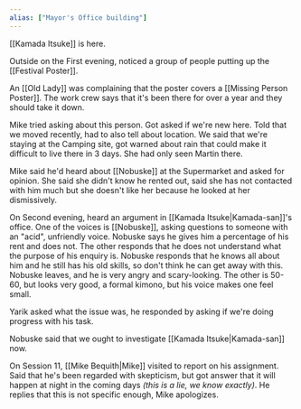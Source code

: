 ```yaml
---
alias: ["Mayor's Office building"]
---
```

[[Kamada Itsuke]] is here.

Outside on the First evening, noticed a group of people putting up the [[Festival Poster]].


An [[Old Lady]] was complaining that the poster covers a [[Missing Person Poster]]. The work crew says that it's been there for over a year and they should take it down.

Mike tried asking about this person. Got asked if we're new here. Told that we moved recently, had to also tell about location. We said that we're staying at the Camping site, got warned about rain that could make it difficult to live there in 3 days. She had only seen Martin there.

Mike said he'd heard about [[Nobuske]] at the Supermarket and asked for opinion. She said she didn't know he rented out, said she has not contacted with him much but she doesn't like her because he looked at her dismissively.


On Second evening, heard an argument in [[Kamada Itsuke|Kamada-san]]'s office. One of the voices is [[Nobuske]], asking questions to someone with an "acid", unfriendly voice.
Nobuske says he gives him a percentage of his rent and does not.
The other responds that he does not understand what the purpose of his enquiry is.
Nobuske responds that he knows all about him and he still has his old skills, so don't think he can get away with this.
Nobuske leaves, and he is very angry and scary-looking.
The other is 50-60, but looks very good, a formal kimono, but his voice makes one feel small.

Yarik asked what the issue was, he responded by asking if we're doing progress with his task.

Nobuske said that we ought to investigate [[Kamada Itsuke|Kamada-san]] now.


On Session 11, [[Mike Bequith|Mike]] visited to report on his assignment. Said that he's been regarded with skepticism, but got answer that it will happen at night in the coming days *(this is a lie, we know exactly)*. He replies that this is not specific enough, Mike apologizes.  